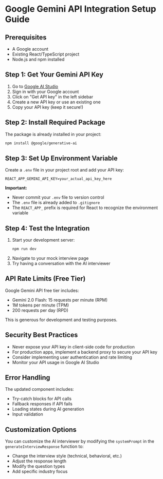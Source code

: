 # Google Gemini API Integration Setup Guide

## Prerequisites
- A Google account
- Existing React/TypeScript project
- Node.js and npm installed

## Step 1: Get Your Gemini API Key
1. Go to [Google AI Studio](https://aistudio.google.com/app/apikey)
2. Sign in with your Google account
3. Click on "Get API key" in the left sidebar
4. Create a new API key or use an existing one
5. Copy your API key (keep it secure!)

## Step 2: Install Required Package
The package is already installed in your project:
```bash
npm install @google/generative-ai
```

## Step 3: Set Up Environment Variable
Create a `.env` file in your project root and add your API key:
```
REACT_APP_GEMINI_API_KEY=your_actual_api_key_here
```

**Important:**
- Never commit your `.env` file to version control
- The `.env` file is already added to `.gitignore`
- The `REACT_APP_` prefix is required for React to recognize the environment variable

## Step 4: Test the Integration
1. Start your development server:
   ```bash
   npm run dev
   ```
2. Navigate to your mock interview page
3. Try having a conversation with the AI interviewer

## API Rate Limits (Free Tier)
Google Gemini API free tier includes:
- Gemini 2.0 Flash: 15 requests per minute (RPM)
- 1M tokens per minute (TPM)
- 200 requests per day (RPD)

This is generous for development and testing purposes.

## Security Best Practices
- Never expose your API key in client-side code for production
- For production apps, implement a backend proxy to secure your API key
- Consider implementing user authentication and rate limiting
- Monitor your API usage in Google AI Studio

## Error Handling
The updated component includes:
- Try-catch blocks for API calls
- Fallback responses if API fails
- Loading states during AI generation
- Input validation

## Customization Options
You can customize the AI interviewer by modifying the `systemPrompt` in the `generateInterviewResponse` function to:
- Change the interview style (technical, behavioral, etc.)
- Adjust the response length
- Modify the question types
- Add specific industry focus
